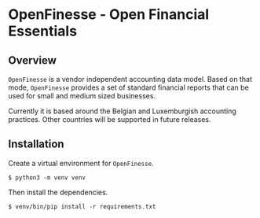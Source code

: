 # OpenFinesse - Open Financial Essentials

## Overview

`OpenFinesse` is a vendor independent accounting data model. Based on that mode, `OpenFinesse` provides
a set of standard financial reports that can be used for small and medium sized businesses.

Currently it is based around the Belgian and Luxemburgish accounting practices. Other countries will be
supported in future releases.

## Installation

Create a virtual environment for `OpenFinesse`.

```
$ python3 -m venv venv
```

Then install the dependencies.

```
$ venv/bin/pip install -r requirements.txt
```
